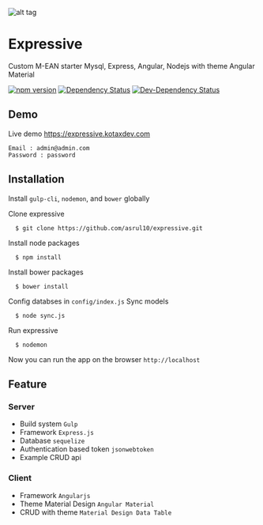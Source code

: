 ![alt tag](https://raw.githubusercontent.com/asrul10/expressive/master/public/images/expressive.png)
# Expressive
Custom M-EAN starter Mysql, Express, Angular, Nodejs with theme Angular Material

[![npm version](https://img.shields.io/npm/v/expressive-angular.svg)](https://www.npmjs.com/package/expressive-angular)
[![Dependency Status](https://img.shields.io/david/asrul10/expressive.svg)](https://github.com/asrul10/expressive)
[![Dev-Dependency Status](https://img.shields.io/david/dev/asrul10/expressive.svg)](https://github.com/asrul10/expressive)

## Demo
Live demo https://expressive.kotaxdev.com
```
Email : admin@admin.com
Password : password
```

## Installation
Install `gulp-cli`, `nodemon`, and `bower` globally

Clone expressive
```
  $ git clone https://github.com/asrul10/expressive.git
```

Install node packages
```
  $ npm install
```

Install bower packages
```
  $ bower install
```

Config databses in `config/index.js`
Sync models
```
  $ node sync.js
```

Run expressive
```
  $ nodemon
```

Now you can run the app on the browser `http://localhost`

## Feature

### Server
  - Build system `Gulp`
  - Framework `Express.js`
  - Database `sequelize`
  - Authentication based token `jsonwebtoken`
  - Example CRUD api

### Client
  - Framework `Angularjs`
  - Theme Material Design `Angular Material`
  - CRUD with theme `Material Design Data Table`
